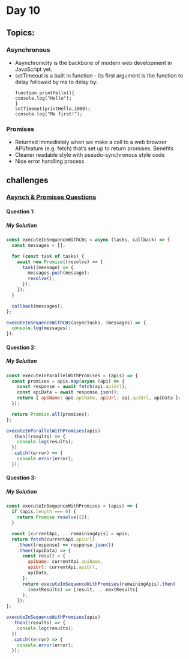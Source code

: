 # Day 10

## Topics: 
### Asynchronous
- Asynchronicity is the backbone of modern web development in JavaScript yet.
- setTimeout is a built in function - its first argument is the function to delay followed by ms to delay by:
  ```
  function printHello(){
  console.log("Hello");
  }
  setTimeout(printHello,1000);
  console.log("Me first!");
  ```

### Promises
- Returned immediately when we make a call to a web browser API/feature (e.g. fetch) that’s set up to return promises.
Benefits
- Cleaner readable style with pseudo-synchronous style code
- Nice error handling process

## challenges
### [Asynch & Promises Questions](https://github.com/orjwan-alrajaby/gsg-expressjs-backend-training-2023/blob/main/learning-sprint-1/week2-day3-tasks/tasks.md)
#### Question 1:
##### My Solution
```javascript
const executeInSequenceWithCBs = async (tasks, callback) => {
  const messages = [];

  for (const task of tasks) {
    await new Promise((resolve) => {
      task((message) => {
        messages.push(message);
        resolve();
      });
    });
  }

  callback(messages);
};

executeInSequenceWithCBs(asyncTasks, (messages) => {
  console.log(messages);
});
```
#### Question 2:
##### My Solution
```javascript
const executeInParallelWithPromises = (apis) => {
  const promises = apis.map(async (api) => {
    const response = await fetch(api.apiUrl);
    const apiData = await response.json();
    return { apiName: api.apiName, apiUrl: api.apiUrl, apiData };
  });

  return Promise.all(promises);
};

executeInParallelWithPromises(apis)
  .then((results) => {
    console.log(results);
  })
  .catch((error) => {
    console.error(error);
  });
```
#### Question 3:
##### My Solution
```javascript
const executeInSequenceWithPromises = (apis) => {
  if (apis.length === 0) {
    return Promise.resolve([]);
  }

  const [currentApi, ...remainingApis] = apis;
  return fetch(currentApi.apiUrl)
    .then((response) => response.json())
    .then((apiData) => {
      const result = {
        apiName: currentApi.apiName,
        apiUrl: currentApi.apiUrl,
        apiData,
      };
      return executeInSequenceWithPromises(remainingApis).then(
        (nextResults) => [result, ...nextResults]
      );
    });
};

executeInSequenceWithPromises(apis)
  .then((results) => {
    console.log(results);
  })
  .catch((error) => {
    console.error(error);
  });
```
